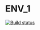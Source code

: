 # ENV_1

[![Build status](https://ci.appveyor.com/api/projects/status/ba502rf2r7q0bll7?svg=true)](https://ci.appveyor.com/project/Markedone60/ahj-homework-env-1)